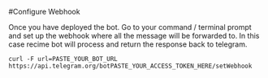 #Configure Webhook

Once you have deployed the bot. Go to your command / terminal prompt and set up the webhook where all the message will be forwarded to. In this case recime bot will process and return the response back to telegram.

```
curl -F url=PASTE_YOUR_BOT_URL https://api.telegram.org/botPASTE_YOUR_ACCESS_TOKEN_HERE/setWebhook

```
